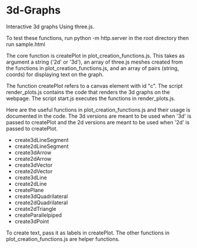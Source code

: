 # 3d-Graphs
Interactive 3d graphs Using three.js.

To test these functions, run python -m http.server in the root directory then run sample.html

The core function is createPlot in plot_creation_functions.js. This takes as argument a string ('2d' or '3d'), an array of three.js meshes created from the functions in plot_creation_functions.js, and an array of pairs (string, coords) for displaying text on the graph.

The function createPlot refers to a canvas element with id "c". The script render_plots.js contains the code that renders the 3d graphs on the webpage. The script start.js executes the functions in render_plots.js.

Here are the useful functions in plot_creation_functions.js and their usage is documented in the code. The 3d versions are meant to be used when '3d' is passed to createPlot and the 2d versions are meant to be used when '2d' is passed to createPlot.
- create3dLineSegment
- create2dLineSegment
- create3dArrow
- create2dArrow
- create3dVector
- create2dVector
- create3dLine
- create2dLine
- createPlane
- create3dQuadrilateral
- create2dQuadrilateral
- create2dTriangle
- createParallelpiped
- create3dPoint

To create text, pass it as labels in createPlot. The other functions in plot_creation_functions.js are helper functions.

